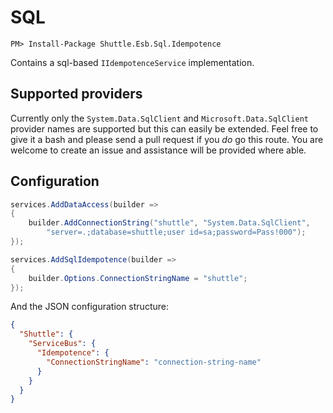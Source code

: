 # SQL

```
PM> Install-Package Shuttle.Esb.Sql.Idempotence
```

Contains a sql-based `IIdempotenceService` implementation.

## Supported providers

Currently only the `System.Data.SqlClient` and `Microsoft.Data.SqlClient` provider names are supported but this can easily be extended.  Feel free to give it a bash and please send a pull request if you *do* go this route.  You are welcome to create an issue and assistance will be provided where able.

## Configuration

```c#
services.AddDataAccess(builder =>
{
    builder.AddConnectionString("shuttle", "System.Data.SqlClient",
        "server=.;database=shuttle;user id=sa;password=Pass!000");
});

services.AddSqlIdempotence(builder =>
{
    builder.Options.ConnectionStringName = "shuttle";
});
```

And the JSON configuration structure:

```json
{
  "Shuttle": {
    "ServiceBus": {
      "Idempotence": {
        "ConnectionStringName": "connection-string-name"
      }
    }
  }
}
```
